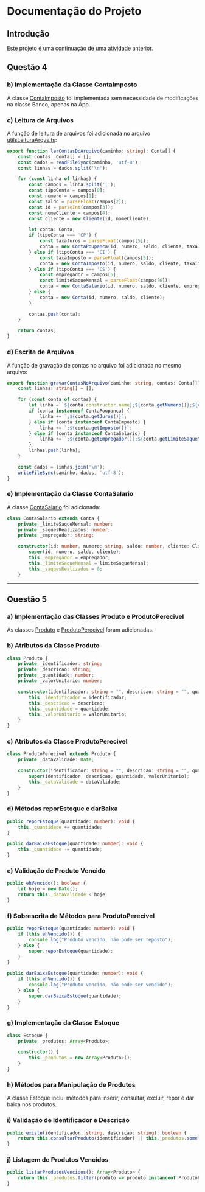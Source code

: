 # Documentação do Projeto

## Introdução

Este projeto é uma continuação de uma atividade anterior.

## Questão 4

### b) Implementação da Classe ContaImposto
A classe [ContaImposto](./src/bank/models/contaImposto.ts) foi implementada sem necessidade de modificações na classe Banco, apenas na App.

### c) Leitura de Arquivos
A função de leitura de arquivos foi adicionada no arquivo [utilsLeituraArqvs.ts](./src/bank/utils/utilsLeituraArqvs.ts):

```typescript
export function lerContasDoArquivo(caminho: string): Conta[] {
    const contas: Conta[] = [];
    const dados = readFileSync(caminho, 'utf-8');
    const linhas = dados.split('\n');

    for (const linha of linhas) {
        const campos = linha.split(';');
        const tipoConta = campos[0];
        const numero = campos[1];
        const saldo = parseFloat(campos[2]);
        const id = parseInt(campos[3]);
        const nomeCliente = campos[4];
        const cliente = new Cliente(id, nomeCliente);

        let conta: Conta;
        if (tipoConta === 'CP') {
            const taxaJuros = parseFloat(campos[5]);
            conta = new ContaPoupanca(id, numero, saldo, cliente, taxaJuros);
        } else if (tipoConta === 'CI') {
            const taxaImposto = parseFloat(campos[5]);
            conta = new ContaImposto(id, numero, saldo, cliente, taxaImposto);
        } else if (tipoConta === 'CS') {
            const empregador = campos[5];
            const limiteSaqueMensal = parseFloat(campos[6]);
            conta = new ContaSalario(id, numero, saldo, cliente, empregador, limiteSaqueMensal);
        } else {
            conta = new Conta(id, numero, saldo, cliente);
        }

        contas.push(conta);
    }

    return contas;
}
```

### d) Escrita de Arquivos
A função de gravação de contas no arquivo foi adicionada no mesmo arquivo:

```typescript
export function gravarContasNoArquivo(caminho: string, contas: Conta[]): void {
    const linhas: string[] = [];

    for (const conta of contas) {
        let linha = `${conta.constructor.name};${conta.getNumero()};${conta.consultarSaldo()};${conta.getId()};${conta.getCliente().getNome()}`;
        if (conta instanceof ContaPoupanca) {
            linha += `;${conta.getJuros()}`;
        } else if (conta instanceof ContaImposto) {
            linha += `;${conta.getImposto()}`;
        } else if (conta instanceof ContaSalario) {
            linha += `;${conta.getEmpregador()};${conta.getLimiteSaqueMensal()}`;
        }
        linhas.push(linha);
    }

    const dados = linhas.join('\n');
    writeFileSync(caminho, dados, 'utf-8');
}
```

### e) Implementação da Classe ContaSalario
A classe [ContaSalario](./src/bank/models/contaSalario.ts) foi adicionada:

```typescript
class ContaSalario extends Conta {
    private _limiteSaqueMensal: number;
    private _saquesRealizados: number;
    private _empregador: string;

    constructor(id: number, numero: string, saldo: number, cliente: Cliente, empregador: string, limiteSaqueMensal: number) {
        super(id, numero, saldo, cliente);
        this._empregador = empregador;
        this._limiteSaqueMensal = limiteSaqueMensal;
        this._saquesRealizados = 0;
    }
```

---

## Questão 5

### a) Implementação das Classes Produto e ProdutoPerecivel
As classes [Produto](./src/controleDeEstoque/models/produto.ts) e [ProdutoPerecivel](./src/controleDeEstoque/models/produtoPerecivel.ts) foram adicionadas.

### b) Atributos da Classe Produto
```typescript
class Produto {
    private _identificador: string;
    private _descricao: string;
    private _quantidade: number;
    private _valorUnitario: number;

    constructor(identificador: string = "", descricao: string = "", quantidade: number = 0, valorUnitario: number = 0) {
        this._identificador = identificador;
        this._descricao = descricao;
        this._quantidade = quantidade;
        this._valorUnitario = valorUnitario;
    }
}
```

### c) Atributos da Classe ProdutoPerecivel
```typescript
class ProdutoPerecivel extends Produto {
    private _dataValidade: Date;

    constructor(identificador: string = "", descricao: string = "", quantidade: number = 0, valorUnitario: number = 0, dataValidade: Date = new Date(1111, 1, 1)) {
        super(identificador, descricao, quantidade, valorUnitario);
        this._dataValidade = dataValidade;
    }
}
```

### d) Métodos reporEstoque e darBaixa
```typescript
public reporEstoque(quantidade: number): void {
    this._quantidade += quantidade;
}

public darBaixaEstoque(quantidade: number): void {
    this._quantidade -= quantidade;
}
```

### e) Validação de Produto Vencido
```typescript
public ehVencido(): boolean {
    let hoje = new Date();
    return this._dataValidade < hoje;
}
```

### f) Sobrescrita de Métodos para ProdutoPerecivel
```typescript
public reporEstoque(quantidade: number): void {
    if (this.ehVencido()) {
        console.log("Produto vencido, não pode ser reposto");
    } else {
        super.reporEstoque(quantidade);
    }
}

public darBaixaEstoque(quantidade: number): void {
    if (this.ehVencido()) {
        console.log("Produto vencido, não pode ser vendido");
    } else {
        super.darBaixaEstoque(quantidade);
    }
}
```

### g) Implementação da Classe Estoque
```typescript
class Estoque {
    private _produtos: Array<Produto>;

    constructor() {
        this._produtos = new Array<Produto>();
    }
}
```

### h) Métodos para Manipulação de Produtos
A classe Estoque inclui métodos para inserir, consultar, excluir, repor e dar baixa nos produtos.

### i) Validação de Identificador e Descrição
```typescript
public existe(identificador: string, descricao: string): boolean {
    return this.consultarProduto(identificador) || this._produtos.some(produto => produto.getDescricao() === descricao);
}
```

### j) Listagem de Produtos Vencidos
```typescript
public listarProdutosVencidos(): Array<Produto> {
    return this._produtos.filter(produto => produto instanceof ProdutoPerecivel && (produto as ProdutoPerecivel).ehVencido());
}
```


